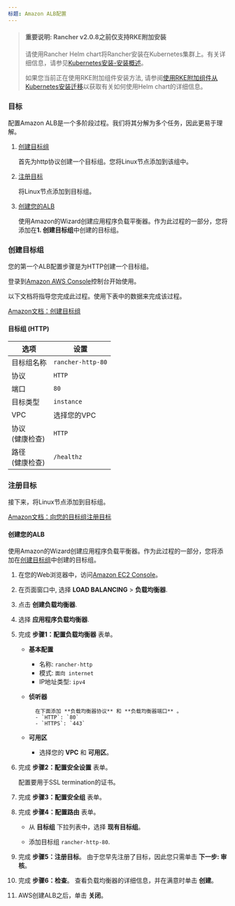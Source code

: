 ```yaml
---
标题: Amazon ALB配置
---
```


> #### **重要说明: Rancher v2.0.8之前仅支持RKE附加安装**
>
> 请使用Rancher Helm chart将Rancher安装在Kubernetes集群上。有关详细信息，请参见[Kubernetes安装-安装概述](/docs/installation/k8s-install/#installation-outline)。
>
> 如果您当前正在使用RKE附加组件安装方法, 请参阅[使用RKE附加组件从Kubernetes安装迁移](/docs/upgrades/upgrades/migrating-from-rke-add-on/)以获取有关如何使用Helm chart的详细信息。

### 目标

配置Amazon ALB是一个多阶段过程。我们将其分解为多个任务，因此更易于理解。

1. [创建目标组](#create-target-group)

   首先为http协议创建一个目标组。您将Linux节点添加到该组中。

2. [注册目标](#register-targets)

   将Linux节点添加到目标组。

3. [创建您的ALB](#create-your-alb)

   使用Amazon的Wizard创建应用程序负载平衡器。作为此过程的一部分，您将添加在**1. 创建目标组**中创建的目标组。

### 创建目标组

您的第一个ALB配置步骤是为HTTP创建一个目标组。

登录到[Amazon AWS Console](https://console.aws.amazon.com/ec2/)控制台开始使用。

以下文档将指导您完成此过程。使用下表中的数据来完成该过程。

[Amazon文档：创建目标组](https://docs.aws.amazon.com/elasticloadbalancing/latest/application/create-target-group.html)

#### 目标组 (HTTP)

| 选项               | 设置              |
| ----------------- | ----------------- |
| 目标组名称          | `rancher-http-80` |
| 协议               | `HTTP`            |
| 端口               | `80`              |
| 目标类型            | `instance`        |
| VPC                | 选择您的VPC        |
| 协议<br/>(健康检查)  | `HTTP`            |
| 路径<br/>(健康检查)  | `/healthz`        |

### 注册目标

接下来，将Linux节点添加到目标组。

[Amazon文档：向您的目标组注册目标](https://docs.aws.amazon.com/elasticloadbalancing/latest/application/target-group-register-targets.html)

#### 创建您的ALB

使用Amazon的Wizard创建应用程序负载平衡器。作为此过程的一部分，您将添加在[创建目标组](#create-target-group)中创建的目标组。

1.  在您的Web浏览器中，访问[Amazon EC2 Console](https://console.aws.amazon.com/ec2/)。

2.  在页面窗口中, 选择 **LOAD BALANCING** > **负载均衡器**.

3.  点击 **创建负载均衡器**.

4.  选择 **应用程序负载均衡器**.

5.  完成 **步骤1：配置负载均衡器** 表单。

    - **基本配置**

      - 名称: `rancher-http`
      - 模式: `面向 internet`
      - IP地址类型: `ipv4`

    - **侦听器**

          	在下面添加 **负载均衡器协议** 和 **负载均衡器端口** 。
          	- `HTTP`: `80`
          	- `HTTPS`: `443`

    - **可用区**

      - 选择您的 **VPC** 和 **可用区**。

6.  完成 **步骤2：配置安全设置** 表单。

    配置要用于SSL termination的证书。

7.  完成 **步骤3：配置安全组** 表单。

8.  完成 **步骤4：配置路由** 表单。

    - 从 **目标组** 下拉列表中，选择 **现有目标组**。

    - 添加目标组 `rancher-http-80`.

9.  完成 **步骤5：注册目标**。 由于您早先注册了目标，因此您只需单击 **下一步: 审核**。

10. 完成 **步骤6：检查**。 查看负载均衡器的详细信息，并在满意时单击 **创建**。

11. AWS创建ALB之后，单击 **关闭**。
